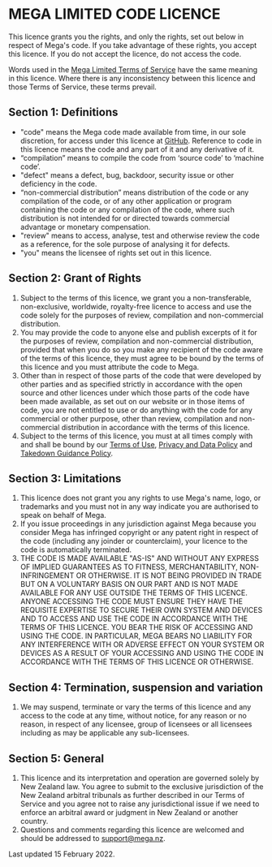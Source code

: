 # MEGA LIMITED CODE LICENCE

This licence grants you the rights, and only the rights, set out below in
respect of Mega's code. If you take advantage of these rights, you accept this
licence. If you do not accept the licence, do not access the code.

Words used in the [Mega Limited Terms of Service](https://mega.io/terms) have the
same meaning in this licence. Where there is any inconsistency between this
licence and those Terms of Service, these terms prevail.

## Section 1: Definitions

- "code" means the Mega code made available from time, in our sole
  discretion, for access under this licence at [GitHub](https://github.com/).
  Reference to code in this licence means the code and any part of it and any
  derivative of it.
- “compilation” means to compile the code from ‘source code’ to ‘machine code’.
- "defect" means a defect, bug, backdoor, security issue or other deficiency in the code.
- “non-commercial distribution” means distribution of the code or any compilation
  of the code, or of any other application or program containing the code or any
  compilation of the code, where such distribution is not intended for or directed
  towards commercial advantage or monetary compensation.
- "review" means to access, analyse, test and otherwise review the
  code as a reference, for the sole purpose of analysing it for defects.
- "you" means the licensee of rights set out in this licence.

## Section 2: Grant of Rights

1. Subject to the terms of this licence, we grant you a non-transferable,
   non-exclusive, worldwide, royalty-free licence to access and use the code
   solely for the purposes of review, compilation and non-commercial
   distribution.
2. You may provide the code to anyone else and publish excerpts of it for the
   purposes of review, compilation and non-commercial distribution, provided
   that when you do so you make any recipient of the code aware of the terms of
   this licence, they must agree to be bound by the terms of this licence and
   you must attribute the code to Mega.
3. Other than in respect of those parts of the code that were developed by other
   parties and as specified strictly in accordance with the open source and
   other licences under which those parts of the code have been made available,
   as set out on our website or in those items of code, you are not entitled to
   use or do anything with the code for any commercial or other purpose, other
   than review, compilation and non-commercial distribution in accordance with
   the terms of this licence.
4. Subject to the terms of this licence, you must at all times comply with and
   shall be bound by our [Terms of Use](https://mega.io/terms),
   [Privacy and Data Policy](https://mega.io/privacy) and [Takedown Guidance Policy](https://mega.io/takedown).

## Section 3: Limitations

1. This licence does not grant you any rights to use Mega's name, logo, or
   trademarks and you must not in any way indicate you are authorised to speak
   on behalf of Mega.
2. If you issue proceedings in any jurisdiction against Mega because you
   consider Mega has infringed copyright or any patent right in respect of the
   code (including any joinder or counterclaim), your licence to the code is
   automatically terminated.
3. THE CODE IS MADE AVAILABLE "AS-IS" AND WITHOUT ANY EXPRESS OF IMPLIED
   GUARANTEES AS TO FITNESS, MERCHANTABILITY, NON-INFRINGEMENT OR OTHERWISE. IT
   IS NOT BEING PROVIDED IN TRADE BUT ON A VOLUNTARY BASIS ON OUR PART AND IS
   NOT MADE AVAILABLE FOR ANY USE OUTSIDE THE TERMS OF THIS LICENCE. ANYONE
   ACCESSING THE CODE MUST ENSURE THEY HAVE THE REQUISITE EXPERTISE TO SECURE
   THEIR OWN SYSTEM AND DEVICES AND TO ACCESS AND USE THE CODE IN ACCORDANCE
   WITH THE TERMS OF THIS LICENCE. YOU BEAR THE RISK OF ACCESSING AND USING THE
   CODE. IN PARTICULAR, MEGA BEARS NO LIABILITY FOR ANY INTERFERENCE WITH OR
   ADVERSE EFFECT ON YOUR SYSTEM OR DEVICES AS A RESULT OF YOUR ACCESSING AND
   USING THE CODE IN ACCORDANCE WITH THE TERMS OF THIS LICENCE OR OTHERWISE.

## Section 4: Termination, suspension and variation

1. We may suspend, terminate or vary the terms of this licence and any access to
   the code at any time, without notice, for any reason or no reason, in respect
   of any licensee, group of licensees or all licensees including as may be
   applicable any sub-licensees.

## Section 5: General

1. This licence and its interpretation and operation are governed solely by New
   Zealand law. You agree to submit to the exclusive jurisdiction of the New
   Zealand arbitral tribunals as further described in our Terms of Service and
   you agree not to raise any jurisdictional issue if we need to enforce an
   arbitral award or judgment in New Zealand or another country.
2. Questions and comments regarding this licence are welcomed and should be
   addressed to support@mega.nz.

Last updated 15 February 2022.


